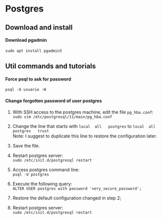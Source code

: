 # Postgres

## Download and install

#### Download pgadmin
`sudo apt install pgadmin3`

## Util commands and tutorials

#### Force psql to ask for password
`psql -U usuario -W`

#### Change forgotten password of user postgres

1. With SSH access to the postgres machine, edit the file `pg_hba.conf`:\
`sudo vim /etc/postgresql/11/main/pg_hba.conf`

1. Change the line that starts with `local  all   postgres` to `local  all   postgres   trust`\
Note: I suggest to duplicate this line to restore the configuration later. 

1. Save the file.

1. Restart postgres server: \
`sudo /etc/init.d/postgresql restart`

1. Access postgres command line:\
`psql -U postgres`

1. Execute the following query:\
`ALTER USER postgres with password 'very_secure_password';`

1. Restore the default configuration changed in step 2;

1. Restart postgres server: \
`sudo /etc/init.d/postgresql restart`



